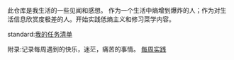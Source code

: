 此仓库是我生活的一些见闻和感想。
作为一个生活中熵增到爆炸的人；作为对生活信息欣赏度极差的人。开始实践低熵主义和修习菜学内容。

  standard:[我的任务清单](https://www.zhihu.com/people/Subentropist)

附录:记录每周遇到的快乐，迷茫，痛苦的事情。
[每周实践](https://github.com/Subentropist/experience/tree/main/%E7%BB%83%E4%B9%A0)
